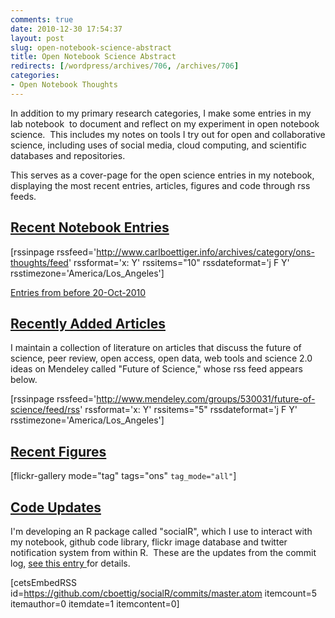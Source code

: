 ```yaml
---
comments: true
date: 2010-12-30 17:54:37
layout: post
slug: open-notebook-science-abstract
title: Open Notebook Science Abstract
redirects: [/wordpress/archives/706, /archives/706]
categories:
- Open Notebook Thoughts
---
```


In addition to my primary research categories, I make some entries in my lab notebook  to document and reflect on my experiment in open notebook science.  This includes my notes on tools I try out for open and collaborative science, including uses of social media, cloud computing, and scientific databases and repositories.

This serves as a cover-page for the open science entries in my notebook, displaying the most recent entries, articles, figures and code through rss feeds.


## [Recent Notebook Entries](http://www.carlboettiger.info/archives/category/ons-thoughts)


[rssinpage  rssfeed='http://www.carlboettiger.info/archives/category/ons-thoughts/feed'  rssformat='x: Y' rssitems="10" rssdateformat='j F Y'  rsstimezone='America/Los_Angeles']

[Entries from before 20-Oct-2010](http://openwetware.org/wiki/Category:ONS)


## [Recently Added Articles](http://www.mendeley.com/groups/530031/future-of-science/)


I maintain a collection of literature on articles that discuss the future of science, peer review, open access, open data, web tools and science 2.0 ideas on Mendeley called "Future of Science," whose rss feed appears below.

[rssinpage  rssfeed='http://www.mendeley.com/groups/530031/future-of-science/feed/rss'  rssformat='x: Y' rssitems="5" rssdateformat='j F Y'  rsstimezone='America/Los_Angeles']


## [Recent Figures](http://www.flickr.com/photos/cboettig/tags/ons/)


[flickr-gallery mode="tag" tags="ons" `tag_mode="all"`]


## [Code Updates](https://github.com/cboettig/socialR)


I'm developing an R package called "socialR", which I use to interact with my notebook, github code library, flickr image database and twitter  notification system from within R.  These are the updates from the commit log, [see this entry ](http://www.carlboettiger.info/archives/565)for details.

[cetsEmbedRSS  id=https://github.com/cboettig/socialR/commits/master.atom  itemcount=5 itemauthor=0 itemdate=1 itemcontent=0]
